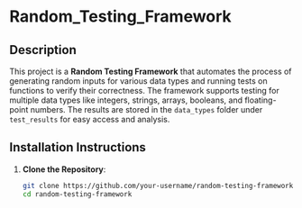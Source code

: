 # Random_Testing_Framework


## Description
This project is a **Random Testing Framework** that automates the process of generating random inputs for various data types and running tests on functions to verify their correctness. The framework supports testing for multiple data types like integers, strings, arrays, booleans, and floating-point numbers. The results are stored in the `data_types` folder under `test_results` for easy access and analysis.

## Installation Instructions
1. **Clone the Repository**:
   ```bash
   git clone https://github.com/your-username/random-testing-framework.git
   cd random-testing-framework
